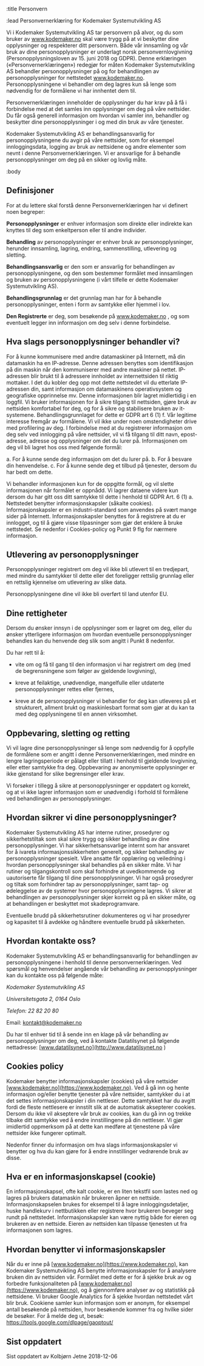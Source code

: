 :title Personvern

:lead
Personvernerklæring for Kodemaker Systemutvikling AS

Vi i Kodemaker Systemutvikling AS tar personvern på alvor, og du som bruker av www.kodemaker.no skal være trygg på at vi beskytter dine opplysninger og respekterer ditt personvern.  Både vår innsamling og vår bruk av dine personopplysninger er underlagt norsk personvernlovgivning (Personopplysningsloven av 15. juni 2018 og GDPR). Denne erklæringen («Personvernerklæringen») redegjør for måten Kodemaker Systemutvikling AS behandler personopplysninger på og for behandlingen av personopplysninger for nettstedet www.kodemaker.no. Personopplysningene vi behandler om deg lagres kun så lenge som nødvendig for de formålene vi har innhentet dem til.

Personvernerklæringen inneholder de opplysninger du har krav på å få i forbindelse med at det samles inn opplysninger om deg på våre nettsider.  Du får også generell informasjon om hvordan vi samler inn, behandler og beskytter dine personopplysninger i og med din bruk av våre tjenester.

Kodemaker Systemutvikling AS er behandlingsansvarlig for personopplysningene du avgir på våre nettsider, som for eksempel innloggingsdata, logging av bruk av nettsidene og andre elementer som nevnt i denne Personvernerklæringen.  Vi er ansvarlige for å behandle personopplysninger om deg på en sikker og lovlig måte.  

:body
## Definisjoner
For at du lettere skal forstå denne Personvernerklæringen har vi definert noen begreper:

**Personopplysninger** er enhver informasjon som direkte eller indirekte kan knyttes til deg som enkeltperson eller til andre individer. 

**Behandling** av personopplysninger er enhver bruk av personopplysninger, herunder innsamling, lagring, endring, sammenstilling, utlevering og sletting.

**Behandlingsansvarlig** er den som er ansvarlig for behandlingen av personopplysningene, og den som bestemmer formålet med innsamlingen og bruken av personopplysningene (i vårt tilfelle er dette Kodemaker Systemutvikling AS).

**Behandlingsgrunnlag** er det grunnlag man har for å behandle personopplysninger, enten i form av samtykke eller hjemmel i lov.

**Den Registrerte** er deg, som besøkende på www.kodemaker.no , og som eventuelt legger inn informasjon om deg selv i denne forbindelse. 

## Hva slags personopplysninger behandler vi?

For å kunne kommunisere med andre datamaskiner på Internett, må din datamaskin ha en IP-adresse. Denne adressen benyttes som identifikasjon på din maskin når den kommuniserer med andre maskiner på nettet. IP-adressen blir brukt til å adressere innholdet av internettsiden til riktig mottaker. I det du kobler deg opp mot dette nettstedet vil du etterlate IP-adressen din, samt informasjon om datamaskinens operativsystem og geografiske opprinnelse mv. Denne informasjonen blir lagret midlertidig i en loggfil. Vi bruker informasjonen for å sikre tilgang til nettsiden, gjøre bruk av nettsiden komfortabel for deg, og for å sikre og stabilisere bruken av it-systemene.
Behandlingsgrunnlaget for dette er GDPR art 6 (1) f. Vår legitime interesse fremgår av formålene.  Vi vil ikke under noen omstendigheter drive med profilering av deg.
I forbindelse med at du registrerer informasjon om deg selv ved innlogging på våre nettsider, vil vi få tilgang til ditt navn, epost-adresse, adresse og opplysninger om det du lurer på. Informasjonen om deg vil bli lagret hos oss med følgende formål:

a.	For å kunne sende deg informasjon om det du lurer på.
b.	For å besvare din henvendelse.
c.	For å kunne sende deg et tilbud på tjenester, dersom du har bedt om dette.

Vi behandler informasjonen kun for de oppgitte formål, og vil slette informasjonen når formålet er oppnådd. 
Vi lagrer dataene videre kun dersom du har gitt oss ditt samtykke til dette i henhold til GDPR Art. 6 (1) a.
Nettstedet benytter informasjonskapsler (såkalte cookies). Informasjonskapsler er en industri-standard som anvendes på svært mange sider på Internett. Informasjonskapsler benyttes for å registrere at du er innlogget, og til å gjøre visse tilpasninger som gjør det enklere å bruke nettstedet. Se nedenfor i Cookies-policy og Punkt 9 flg for nærmere informasjon.

## Utlevering av personopplysninger

Personopplysninger registrert om deg vil ikke bli utlevert til en tredjepart, med mindre du samtykker til dette eller det foreligger rettslig grunnlag eller en rettslig kjennelse om utlevering av slike data.

Personopplysningene dine vil ikke bli overført til land utenfor EU. 

## Dine rettigheter

Dersom du ønsker innsyn i de opplysninger som er lagret om deg, eller du ønsker ytterligere informasjon om hvordan eventuelle personopplysninger behandles kan du henvende deg slik som angitt i Punkt 8 nedenfor.

Du har rett til å:
-	vite om og få til gang til den informasjon vi har registrert om deg (med de begrensningene som følger av gjeldende lovgivning), 

-	kreve at feilaktige, unødvendige, mangelfulle eller utdaterte personopplysninger rettes eller fjernes,

-	kreve at de personopplysninger vi behandler for deg kan utleveres på et strukturert, allment brukt og maskinlesbart format som gjør at du kan ta med deg opplysningene til en annen virksomhet. 

## Oppbevaring, sletting og retting

Vi vil lagre dine personopplysninger så lenge som nødvendig for å oppfylle de formålene som er angitt i denne Personvernerklæringen, med mindre en lengre lagringsperiode er pålagt eller tillatt i henhold til gjeldende lovgivning, eller etter samtykke fra deg. Oppbevaring av anonymiserte opplysninger er ikke gjenstand for slike begrensinger eller krav.

Vi forsøker i tillegg å sikre at personopplysninger er oppdatert og korrekt, og at vi ikke lagrer informasjon som er unødvendig i forhold til formålene ved behandlingen av personopplysninger.  

## Hvordan sikrer vi dine personopplysninger?

Kodemaker Systemutvikling AS har interne rutiner, prosedyrer og sikkerhetstiltak som skal sikre trygg og sikker behandling av dine personopplysninger. Vi har sikkerhetsansvarlige internt som har ansvaret for å ivareta informasjonssikkerheten generelt, og sikker behandling av personopplysninger spesielt. Våre ansatte får opplæring og veiledning i hvordan personopplysninger skal behandles på en sikker måte. Vi har rutiner og tilgangskontroll som skal forhindre at uvedkommende og uautoriserte får tilgang til dine personopplysninger. Vi har også prosedyrer og tiltak som forhindrer tap av personopplysninger, samt tap- og ødeleggelse av de systemer hvor personopplysningene lagres. Vi sikrer at behandlingen av personopplysninger skjer korrekt og på en sikker måte, og at behandlingen er beskyttet mot skadeprogramvare. 

Eventuelle brudd på sikkerhetsrutiner dokumenteres og vi har prosedyrer og kapasitet til å avdekke og håndtere eventuelle brudd på sikkerheten. 

## Hvordan kontakte oss?

Kodemaker Systemutvikling AS er behandlingsansvarlig for behandlingen av personopplysningene i henhold til denne personvernerklæringen. Ved spørsmål og henvendelser angående vår behandling av personopplysninger kan du kontakte oss på følgende måte:

*Kodemaker Systemutvikling AS*

*Universitetsgata 2, 0164 Oslo* 

*Telefon: 22 82 20 80*

Email: kontakt@kodemaker.no

Du har til enhver tid til å sende inn en klage på vår behandling av personopplysninger om deg, ved å kontakte Datatilsynet på følgende nettadresse: [www.datatilsynet.no](http://www.datatilsynet.no ) 



## Cookies policy

Kodemaker benytter informasjonskapsler (cookies) på våre nettsider [www.kodemaker.no](https://www.kodemaker.no). Ved å gå inn og hente informasjon og/eller benytte tjenester på våre nettsider, samtykker du i at det settes informasjonskapsler i din nettleser.  Dette samtykket har du avgitt fordi de fleste nettlesere er innstilt slik at de automatisk aksepterer cookies. Dersom du ikke vil akseptere vår bruk av cookies, kan du gå inn og trekke tilbake ditt samtykke ved å endre innstillingene på din nettleser. Vi gjør imidlertid oppmerksom på at dette kan medføre at tjenestene på våre nettsider ikke fungerer optimalt. 

Nedenfor finner du informasjon om hva slags informasjonskapsler vi benytter og hva du kan gjøre for å endre innstillinger vedrørende bruk av disse. 

## Hva er en informasjonskapsel (cookie)

En informasjonskapsel, ofte kalt cookie, er en liten tekstfil som lastes ned og lagres på brukers datamaskin når brukeren åpner en nettside. Informasjonskapselen brukes for eksempel til å lagre innloggingsdetaljer, huske handlekurv i nettbutikken eller registrere hvor brukeren beveger seg rundt på nettstedet.
Informasjonskapsler kan være nyttig både for eieren og brukeren av en nettside. Eieren av nettsiden kan tilpasse tjenesten ut fra informasjonen som lagres. 

## Hvordan benytter vi informasjonskapsler

Når du er inne på [www.kodemaker.no](https://www.kodemaker.no), kan Kodemaker Systemutvikling AS benytte informasjonskapsler for å analysere bruken din av nettsiden vår. Formålet med dette er for å sjekke bruk av og forbedre funksjonaliteten på [www.kodemaker.no](https://www.kodemaker.no), og å gjennomføre analyser av og statistikk på nettsidene. 
Vi bruker Google Analytics for å sjekke hvordan nettstedet vårt blir bruk. Cookiene samler kun informasjon som er anonym, for eksempel antall besøkende på nettsiden, hvor besøkende kommer fra og hvilke sider de besøker. For å melde deg ut, besøk: https://tools.google.com/dlpage/gaoptout/

## Sist oppdatert
Sist oppdatert av Kolbjørn Jetne 2018-12-06

